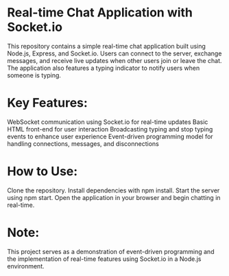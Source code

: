 # Real-time Chat Application with Socket.io

This repository contains a simple real-time chat application built using Node.js, Express, and Socket.io. Users can connect to the server, exchange messages, and receive live updates when other users join or leave the chat. The application also features a typing indicator to notify users when someone is typing.

# Key Features:

WebSocket communication using Socket.io for real-time updates
Basic HTML front-end for user interaction
Broadcasting typing and stop typing events to enhance user experience
Event-driven programming model for handling connections, messages, and disconnections

# How to Use:

Clone the repository.
Install dependencies with npm install.
Start the server using npm start.
Open the application in your browser and begin chatting in real-time.

# Note:

This project serves as a demonstration of event-driven programming and the implementation of real-time features using Socket.io in a Node.js environment.
